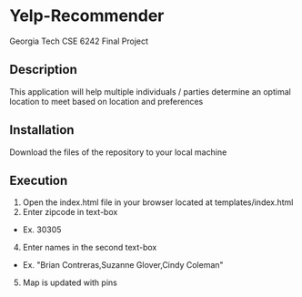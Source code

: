 # Yelp-Recommender
Georgia Tech CSE 6242 Final Project

## Description

This application will help multiple individuals / parties determine an optimal location to meet based on location and preferences

## Installation

Download the files of the repository to your local machine

## Execution

1) Open the index.html file in your browser located at templates/index.html
2) Enter zipcode in text-box 
  - Ex. 30305
4) Enter names in the second text-box 
 - Ex. "Brian Contreras,Suzanne Glover,Cindy Coleman"
5) Map is updated with pins 
